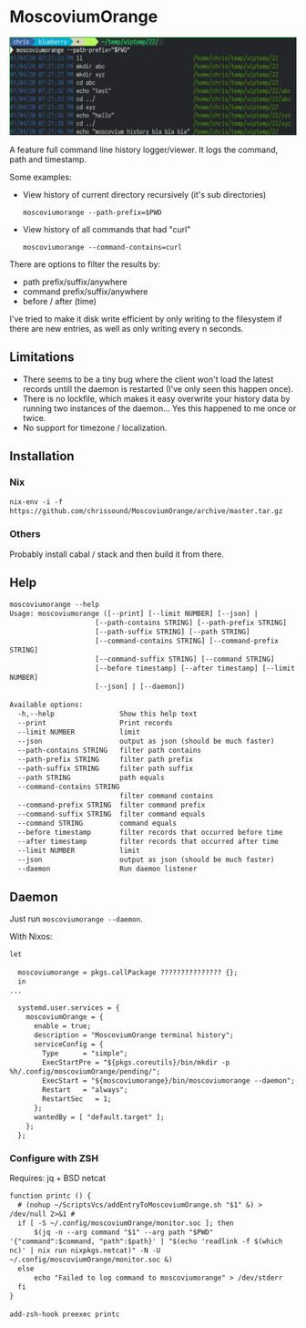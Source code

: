 # MoscoviumOrange
![Screenshot](demo.jpg)

A feature full command line history logger/viewer. It logs the command, path and timestamp.

Some examples:

- View history of current directory recursively (it's sub directories)
  ```
  moscoviumorange --path-prefix=$PWD
  ```

- View history of all commands that had "curl" 
  ```
  moscoviumorange --command-contains=curl
  ```

There are options to filter the results by:

- path prefix/suffix/anywhere
- command prefix/suffix/anywhere
- before / after (time)

I've tried to make it disk write efficient by only writing to the filesystem if there are new entries, as well as only writing every n seconds.

## Limitations

- There seems to be a tiny bug where the client won't load the latest records untill the daemon is restarted (I've only seen this happen once).
- There is no lockfile, which makes it easy overwrite your history data by running two instances of the daemon... Yes this happened to me once or twice.
- No support for timezone / localization.

## Installation

### Nix

```
nix-env -i -f https://github.com/chrissound/MoscoviumOrange/archive/master.tar.gz
```

### Others

Probably install cabal / stack and then build it from there.

## Help 
```
moscoviumorange --help  
Usage: moscoviumorange ([--print] [--limit NUMBER] [--json] |
                     [--path-contains STRING] [--path-prefix STRING]
                     [--path-suffix STRING] [--path STRING]
                     [--command-contains STRING] [--command-prefix STRING]
                     [--command-suffix STRING] [--command STRING]
                     [--before timestamp] [--after timestamp] [--limit NUMBER]
                     [--json] | [--daemon])

Available options:
  -h,--help                Show this help text
  --print                  Print records
  --limit NUMBER           limit
  --json                   output as json (should be much faster)
  --path-contains STRING   filter path contains
  --path-prefix STRING     filter path prefix
  --path-suffix STRING     filter path suffix
  --path STRING            path equals
  --command-contains STRING
                           filter command contains
  --command-prefix STRING  filter command prefix
  --command-suffix STRING  filter command equals
  --command STRING         command equals
  --before timestamp       filter records that occurred before time
  --after timestamp        filter records that occurred after time
  --limit NUMBER           limit
  --json                   output as json (should be much faster)
  --daemon                 Run daemon listener

```

## Daemon

Just run `moscoviumorange --daemon`.

With Nixos:

```
let

  moscoviumorange = pkgs.callPackage ??????????????? {};
  in
...
```

```
  systemd.user.services = {
    moscoviumOrange = {
      enable = true;
      description = "MoscoviumOrange terminal history";
      serviceConfig = {
        Type      = "simple";
        ExecStartPre = "${pkgs.coreutils}/bin/mkdir -p %h/.config/moscoviumOrange/pending/";
        ExecStart = "${moscoviumorange}/bin/moscoviumorange --daemon";
        Restart   = "always";
        RestartSec   = 1;
      };
      wantedBy = [ "default.target" ];
    };
  };
```

### Configure with ZSH

Requires: jq + BSD netcat

```
function printc () {
  # (nohup ~/ScriptsVcs/addEntryToMoscoviumOrange.sh "$1" &) > /dev/null 2>&1 # 
  if [ -S ~/.config/moscoviumOrange/monitor.soc ]; then
      $(jq -n --arg command "$1" --arg path "$PWD" '{"command":$command, "path":$path}' | "$(echo 'readlink -f $(which nc)' | nix run nixpkgs.netcat)" -N -U ~/.config/moscoviumOrange/monitor.soc &)
  else
      echo "Failed to log command to moscoviumorange" > /dev/stderr
  fi
}

add-zsh-hook preexec printc
```
